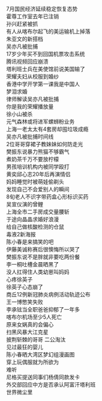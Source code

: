 7月国民经济延续稳定恢复态势  
霍尊工作室去年已注销  
孙兴赶紧被抓  
有人从喀布尔起飞的美运输机上掉落  
朱亚文的新搭档  
吴亦凡被批捕  
17岁少年买不到回国机票攻击系统  
腾讯视频回应崩溃  
塔利班士兵在美使馆前说美国输了  
荣耀夫妇从校服到婚纱  
香港中学开学第一课我是中国人  
梦泪求婚  
律师解读吴亦凡被批捕  
你是我的荣耀播放量  
徐小山被杀  
元气森林或将进军螺蛳粉业务  
上海一老太太有4套房却囤垃圾成瘾  
吴亦凡被批捕时间线  
2位哥哥穿裙子教妹妹如何防走光  
樊振东说暴力熊猫不够霸气  
煮奶茶千万不要放柠檬  
男孩培训机构内被同学殴打  
黄奕邱心志20年后再演情侣  
妈妈睡觉时被萌娃偷剃头  
发现自己不会爱别人的瞬间  
8旬老人不识字带药盒心形标识买药  
吴宣仪演的曾鲤  
上海全市二手房成交量腰斩  
于途向晶晶求婚好浪漫  
给自己做核酸检测的仓鼠  
毒液2新海报  
陈小春是来搞笑的吧  
伊藤美诚称赛后很懊悔所以哭了  
樊振东说不是胖就非要吃两份餐  
李一桐吐槽金晨晒黑了  
没人扛得住人类幼崽叫妈妈  
心疼徐英子  
徐英子心态崩了  
商丘12例新冠肺炎病例活动轨迹公布  
王一博憋笑失败  
李承铉当全职爸爸抑郁了一年多  
喀布尔机场至少5人死亡  
原来女娲真的会偏心  
扫黑风暴大江克星  
披荆斩棘的哥哥 二公淘汰  
见过最狂的婴儿  
陈小春晒大湾区梦幻组漫画图  
穿上玩偶服就为所欲为  
难听  
尼格买提送同事们杨倩同款发卡  
外交部回应中方是否承认阿富汗塔利班  
世界微尘里  
